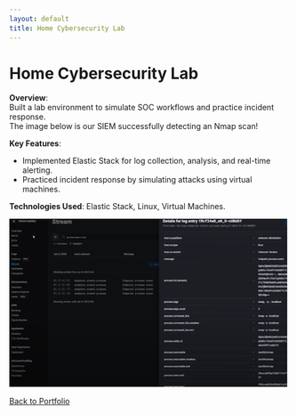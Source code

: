 ```yaml
---
layout: default
title: Home Cybersecurity Lab
---
```


# Home Cybersecurity Lab

**Overview**:  
Built a lab environment to simulate SOC workflows and practice incident response.  
The image below is our SIEM successfully detecting an Nmap scan!

**Key Features**:  
- Implemented Elastic Stack for log collection, analysis, and real-time alerting.  
- Practiced incident response by simulating attacks using virtual machines.  

**Technologies Used**: Elastic Stack, Linux, Virtual Machines. 

<img src="/Images/NMAP scan.png" alt="Project Screenshot" width="500px">

[Back to Portfolio](/)
